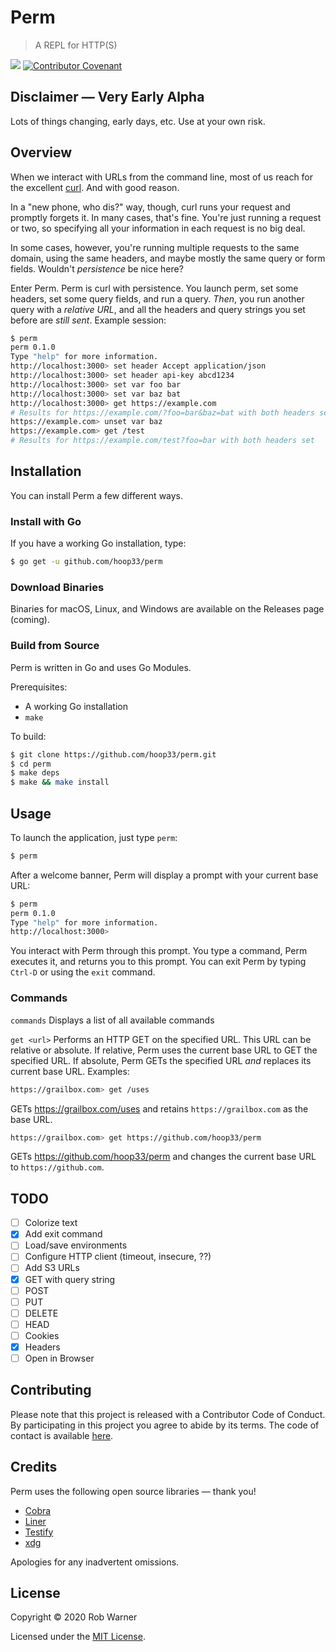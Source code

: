 # Perm

> A REPL for HTTP(S)

![](https://github.com/hoop33/perm/workflows/Build/badge.svg)
[![Contributor Covenant](https://img.shields.io/badge/Contributor%20Covenant-v2.0%20adopted-ff69b4.svg)](code_of_conduct.md) 

## Disclaimer &mdash; Very Early Alpha

Lots of things changing, early days, etc. Use at your own risk.

## Overview

When we interact with URLs from the command line, most of us reach for the excellent [curl](https://curl.haxx.se). And with good reason.

In a "new phone, who dis?" way, though, curl runs your request and promptly forgets it. In many cases, that's fine. You're just running a request or two, so specifying all your information in each request is no big deal.

In some cases, however, you're running multiple requests to the same domain, using the same headers, and maybe mostly the same query or form fields. Wouldn't _persistence_ be nice here?

Enter Perm. Perm is curl with persistence. You launch perm, set some headers, set some query fields, and run a query. _Then_, you run another query with a _relative URL_, and all the headers and query strings you set before are _still sent_. Example session:

```sh
$ perm
perm 0.1.0
Type "help" for more information.
http://localhost:3000> set header Accept application/json
http://localhost:3000> set header api-key abcd1234
http://localhost:3000> set var foo bar
http://localhost:3000> set var baz bat
http://localhost:3000> get https://example.com
# Results for https://example.com/?foo=bar&baz=bat with both headers set
https://example.com> unset var baz
https://example.com> get /test
# Results for https://example.com/test?foo=bar with both headers set
```

## Installation

You can install Perm a few different ways.

### Install with Go

If you have a working Go installation, type:

```sh
$ go get -u github.com/hoop33/perm
```

### Download Binaries

Binaries for macOS, Linux, and Windows are available on the Releases page (coming).

### Build from Source

Perm is written in Go and uses Go Modules.

Prerequisites:

* A working Go installation
* `make`

To build:

```sh
$ git clone https://github.com/hoop33/perm.git
$ cd perm
$ make deps
$ make && make install
```

## Usage

To launch the application, just type `perm`:

```sh
$ perm
```

After a welcome banner, Perm will display a prompt with your current base URL:

```sh
$ perm
perm 0.1.0
Type "help" for more information.
http://localhost:3000>
```

You interact with Perm through this prompt. You type a command, Perm executes it, and returns you to this prompt. You can exit Perm by typing `Ctrl-D` or using the `exit` command.

### Commands

`commands`
Displays a list of all available commands

`get <url>`
Performs an HTTP GET on the specified URL. This URL can be relative or absolute. If relative, Perm uses the current base URL to GET the specified URL. If absolute, Perm GETs the specified URL _and_ replaces its current base URL. Examples:

```sh
https://grailbox.com> get /uses
```
GETs <https://grailbox.com/uses> and retains `https://grailbox.com` as the base URL.

```sh
https://grailbox.com> get https://github.com/hoop33/perm
```
GETs <https://github.com/hoop33/perm> and changes the current base URL to `https://github.com`.

## TODO

- [ ] Colorize text
- [x] Add exit command
- [ ] Load/save environments
- [ ] Configure HTTP client (timeout, insecure, ??)
- [ ] Add S3 URLs
- [x] GET with query string
- [ ] POST
- [ ] PUT
- [ ] DELETE
- [ ] HEAD
- [ ] Cookies
- [x] Headers
- [ ] Open in Browser

## Contributing

Please note that this project is released with a Contributor Code of Conduct. By participating in this project you agree to abide by its terms. The code of contact is available [here](code_of_conduct.md).

## Credits

Perm uses the following open source libraries &mdash; thank you!

* [Cobra](https://github.com/spf13/cobra.git)
* [Liner](https://github.com/peterh/liner)
* [Testify](https://github.com/stretchr/testify)
* [xdg](https://github.com/adrg/xdg)

Apologies for any inadvertent omissions.

## License

Copyright &copy; 2020 Rob Warner

Licensed under the [MIT License](https://hoop33.mit-license.org/).

